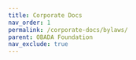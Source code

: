 ```yaml
---
title: Corporate Docs
nav_order: 1
permalink: /corporate-docs/bylaws/
parent: OBADA Foundation
nav_exclude: true
---
```

